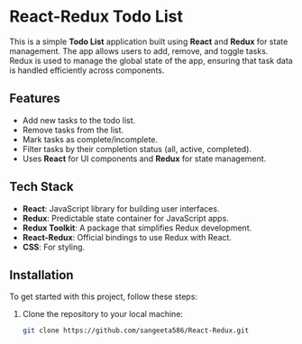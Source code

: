 # React-Redux Todo List

This is a simple **Todo List** application built using **React** and **Redux** for state management. The app allows users to add, remove, and toggle tasks. Redux is used to manage the global state of the app, ensuring that task data is handled efficiently across components.

## Features

- Add new tasks to the todo list.
- Remove tasks from the list.
- Mark tasks as complete/incomplete.
- Filter tasks by their completion status (all, active, completed).
- Uses **React** for UI components and **Redux** for state management.

## Tech Stack

- **React**: JavaScript library for building user interfaces.
- **Redux**: Predictable state container for JavaScript apps.
- **Redux Toolkit**: A package that simplifies Redux development.
- **React-Redux**: Official bindings to use Redux with React.
- **CSS**: For styling.

## Installation

To get started with this project, follow these steps:

1. Clone the repository to your local machine:

   ```bash
   git clone https://github.com/sangeeta586/React-Redux.git
